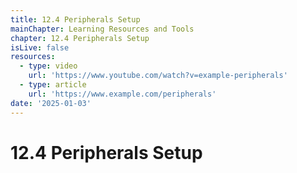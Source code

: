 ```yaml
---
title: 12.4 Peripherals Setup
mainChapter: Learning Resources and Tools
chapter: 12.4 Peripherals Setup
isLive: false
resources:
  - type: video
    url: 'https://www.youtube.com/watch?v=example-peripherals'
  - type: article
    url: 'https://www.example.com/peripherals'
date: '2025-01-03'
---
```


# 12.4 Peripherals Setup
